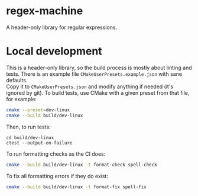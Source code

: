 # regex-machine

A header-only library for regular expressions.

# Local development

This is a header-only library, so the build process is mostly about linting and tests.
There is an example file `CMakeUserPresets.example.json` with sane defaults.  
Copy it to `CMakeUserPresets.json` and modify anything if needed (it's ignored by git).
To build tests, use CMake with a given preset from that file, for example:
```sh
cmake --preset=dev-linux
cmake --build build/dev-linux
```
Then, to run tests:
```
cd build/dev-linux
ctest --output-on-failure
```

To run formatting checks as the CI does:
```sh
cmake --build build/dev-linux -t format-check spell-check
```
To fix all formatting errors if they do exist:
```sh
cmake --build build/dev-linux -t format-fix spell-fix
```
